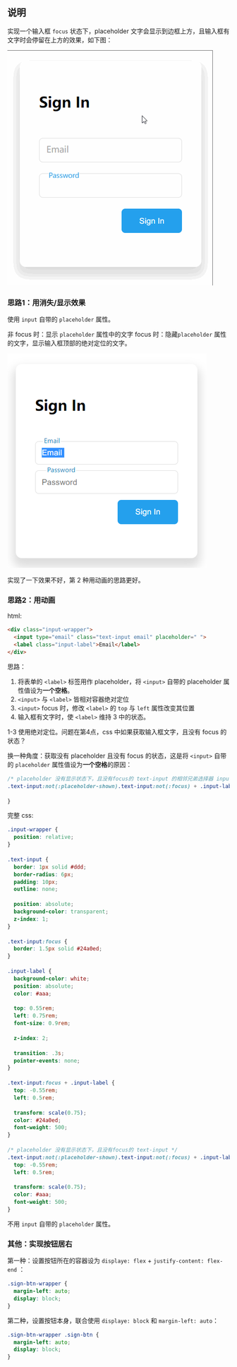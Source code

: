 ## 说明

实现一个输入框 `focus` 状态下，placeholder 文字会显示到边框上方，且输入框有文字时会停留在上方的效果，如下图：

![sign-form-animation2](./images/sign-form-animation2.gif)

### 思路1：用消失/显示效果

使用 `input` 自带的 `placeholder` 属性。

非 focus 时：显示 `placeholder` 属性中的文字
focus 时：隐藏`placeholder` 属性的文字，显示输入框顶部的绝对定位的文字。

![sign-in-form-1](./images/sign-in-form-1.png)

实现了一下效果不好，第 2 种用动画的思路更好。

### 思路2：用动画

html:

```html
<div class="input-wrapper">
  <input type="email" class="text-input email" placeholder=" ">
  <label class="input-label">Email</label>
</div>
```

思路：

1. 将表单的 `<label>` 标签用作 placeholder，将 `<input>` 自带的 placeholder 属性值设为**一个空格**。
2. `<input>` 与 `<label>` 皆相对容器绝对定位
3. `<input>` focus 时，修改 `<label>` 的 `top` 与 `left` 属性改变其位置
4. 输入框有文字时，使 `<label>` 维持 3 中的状态。

1-3 使用绝对定位。问题在第4点，css 中如果获取输入框文字，且没有 focus 的状态？

换一种角度：获取没有 placeholder 且没有 focus 的状态，这是将 `<input>` 自带的 `placeholder` 属性值设为**一个空格**的原因：

```css
/* placeholder 没有显示状态下，且没有focus的 text-input 的相邻兄弟选择器 input-label */
.text-input:not(:placeholder-shown).text-input:not(:focus) + .input-label {

}
```

完整 css:
```css
.input-wrapper {
  position: relative;
}

.text-input {
  border: 1px solid #ddd;
  border-radius: 6px;
  padding: 10px;
  outline: none;

  position: absolute;
  background-color: transparent;
  z-index: 1;
}

.text-input:focus {
  border: 1.5px solid #24a0ed;
}

.input-label {
  background-color: white;
  position: absolute;
  color: #aaa;

  top: 0.55rem;
  left: 0.75rem;
  font-size: 0.9rem;

  z-index: 2;

  transition: .3s;
  pointer-events: none;
}

.text-input:focus + .input-label {
  top: -0.55rem;
  left: 0.5rem;

  transform: scale(0.75);
  color: #24a0ed;
  font-weight: 500;
}

/* placeholder 没有显示状态下，且没有focus的 text-input */
.text-input:not(:placeholder-shown).text-input:not(:focus) + .input-label {
  top: -0.55rem;
  left: 0.5rem;

  transform: scale(0.75);
  color: #aaa;
  font-weight: 500;
}

```

不用 `input` 自带的 `placeholder` 属性。

### 其他：实现按钮居右

第一种：设置按钮所在的容器设为 `displaye: flex` + `justify-content: flex-end` ：
```css
.sign-btn-wrapper {
  margin-left: auto;
  display: block;
}
```

第二种，设置按钮本身，联合使用 `displaye: block` 和 `margin-left: auto`：

```css
.sign-btn-wrapper .sign-btn {
  margin-left: auto;
  display: block;
}
```
